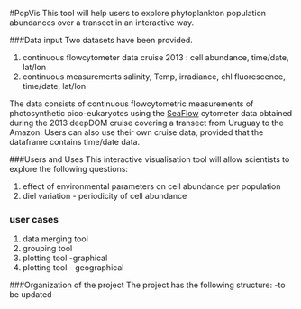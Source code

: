 #PopVis
This tool will help users to explore phytoplankton population abundances over a transect in an interactive way. 

###Data input
Two datasets have been provided.

1. continuous flowcytometer data cruise 2013 : cell abundance, time/date, lat/lon
2. continuous measurements salinity, Temp, irradiance, chl fluorescence, time/date, lat/lon

The data consists of continuous flowcytometric measurements of photosynthetic pico-eukaryotes using the [SeaFlow](http://armbrustlab.ocean.washington.edu/resources/seaflow) cytometer data obtained during the 2013 deepDOM cruise covering a transect from Uruguay to the Amazon.
Users can also use their own cruise data, provided that the dataframe contains time/date data.

###Users and Uses
This interactive visualisation tool will allow scientists to explore the following questions:

1. effect of environmental parameters on cell abundance per population
2. diel variation - periodicity of cell abundance

### user cases
1. data merging tool
2. grouping tool
3. plotting tool -graphical
4. plotting tool - geographical 

###Organization of the project
The project has the following structure:
-to be updated-
